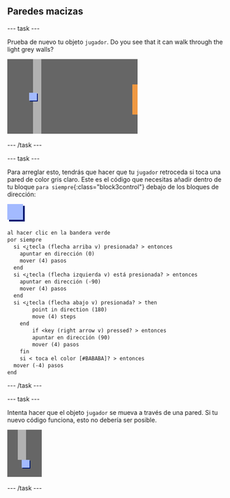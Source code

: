 ## Paredes macizas

\--- task \---

Prueba de nuevo tu objeto `jugador`. Do you see that it can walk through the light grey walls?

![captura de pantalla](images/world-walls.png)

\--- /task \---

\--- task \---

Para arreglar esto, tendrás que hacer que tu `jugador` retroceda si toca una pared de color gris claro. Este es el código que necesitas añadir dentro de tu bloque `para siempre`{:class="block3control"} debajo de los bloques de dirección:

![jugador](images/player.png)

```blocks3
al hacer clic en la bandera verde
por siempre 
  si <¿tecla (flecha arriba v) presionada? > entonces 
    apuntar en dirección (0)
    mover (4) pasos
  end
  si <¿tecla (flecha izquierda v) está presionada? > entonces 
    apuntar en dirección (-90)
    mover (4) pasos
  end
  si <¿tecla (flecha abajo v) presionada? > then
        point in direction (180)
        move (4) steps
    end
        if <key (right arrow v) pressed? > entonces 
        apuntar en dirección (90)
        mover (4) pasos
    fin
    si < toca el color [#BABABA]? > entonces 
  mover (-4) pasos
end
```

\--- /task \---

\--- task \---

Intenta hacer que el objeto ` jugador ` se mueva a través de una pared. Si tu nuevo código funciona, esto no debería ser posible.

![captura de pantalla](images/world-walls-test.png)

\--- /task \---
